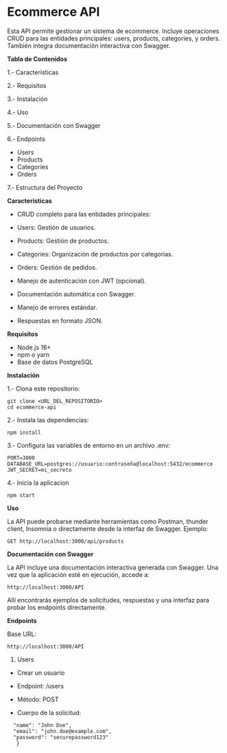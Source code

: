 # **Ecommerce API**
Esta API permite gestionar un sistema de ecommerce. Incluye operaciones CRUD para las entidades principales: users, products, categories, y orders. También integra documentación interactiva con Swagger.

**Tabla de Contenidos**

1.- Características

2.- Requisitos

3.- Instalación

4.- Uso

5.- Documentación con Swagger

6.- Endpoints

-  Users
-  Products
-  Categories
-  Orders

7.- Estructura del Proyecto

**Características**

-  CRUD completo para las entidades principales:
-  Users: Gestión de usuarios.
-  Products: Gestión de productos.
-  Categories: Organización de productos por categorías.
-  Orders: Gestión de pedidos.

-  Manejo de autenticación con JWT (opcional).

-  Documentación automática con Swagger.

-  Manejo de errores estándar.

-  Respuestas en formato JSON.

**Requisitos**

-  Node.js 16+
-  npm o yarn
-  Base de datos PostgreSQL

**Instalación**

1.- Clona este repositorio:
    
    git clone <URL_DEL_REPOSITORIO>
    cd ecommerce-api

2.- Instala las dependencias:

    npm install

3.- Configura las variables de entorno en un archivo .env:

    PORT=3000
    DATABASE_URL=postgres://usuario:contraseña@localhost:5432/ecommerce
    JWT_SECRET=mi_secreto

4.- Inicia la aplicacion

    npm start

**Uso**

La API puede probarse mediante herramientas como Postman, thunder client, Insomnia o directamente desde la interfaz de Swagger.
Ejemplo:

    GET http://localhost:3000/api/products

**Documentación con Swagger**

La API incluye una documentación interactiva generada con Swagger. Una vez que la aplicación esté en ejecución, accede a:

    http://localhost:3000/API

Allí encontrarás ejemplos de solicitudes, respuestas y una interfaz para probar los endpoints directamente.

**Endpoints**

Base URL:

    http://localhost:3000/API

1. Users

-  Crear un usuario

-  Endpoint: /users

-  Método: POST

-  Cuerpo de la solicitud:

````{
  "name": "John Doe",
  "email": "john.doe@example.com",
  "password": "securepassword123"
   }

